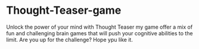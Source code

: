 # Thought-Teaser-game
Unlock the power of your mind with Thought Teaser my game offer a mix of fun and challenging brain games that will push your cognitive abilities to the limit. Are you up for the challenge? Hope ypu like it.
